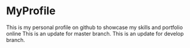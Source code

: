 # MyProfile
This is my personal profile on github to showcase my skills and portfolio online
This is an update for master branch.
This is an update for develop branch.